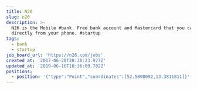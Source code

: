```yaml
---
title: N26
slug: n26
description: >-
  N26 is the Mobile #bank. Free bank account and Mastercard that you can manage
  directly from your phone. #startup
tags:
  - bank
  - startup
job_board_url: 'https://n26.com/jobs'
created_at: '2017-06-28T20:30:23.977Z'
updated_at: '2019-06-16T10:36:09.782Z'
positions:
  - position: '{"type":"Point","coordinates":[52.5098092,13.3811811]}'
---
```


